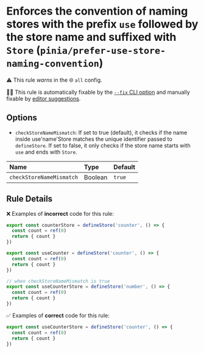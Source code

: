 # Enforces the convention of naming stores with the prefix `use` followed by the store name and suffixed with `Store` (`pinia/prefer-use-store-naming-convention`)

⚠️ This rule _warns_ in the 🌐 `all` config.

🔧💡 This rule is automatically fixable by the [`--fix` CLI option](https://eslint.org/docs/latest/user-guide/command-line-interface#--fix) and manually fixable by [editor suggestions](https://eslint.org/docs/latest/use/core-concepts#rule-suggestions).

<!-- end auto-generated rule header -->

## Options

* `checkStoreNameMismatch`: If set to true (default), it checks if the name inside use'name'Store matches the unique identifier passed to `defineStore`. If set to false, it only checks if the store name starts with `use` and ends with `Store`.
  
<!-- begin auto-generated rule options list -->

| Name                     | Type    | Default |
| :----------------------- | :------ | :------ |
| `checkStoreNameMismatch` | Boolean | `true`  |

<!-- end auto-generated rule options list -->

## Rule Details

❌ Examples of **incorrect** code for this rule:

```js
export const counterStore = defineStore('counter', () => {
  const count = ref(0)
  return { count }
})

export const useCounter = defineStore('counter', () => {
  const count = ref(0)
  return { count }
})

// when checkStoreNameMismatch is true
export const useCounterStore = defineStore('number', () => {
  const count = ref(0)
  return { count }
})
```

✅ Examples of **correct** code for this rule:

```js
export const useCounterStore = defineStore('counter', () => {
  const count = ref(0)
  return { count }
})
```
